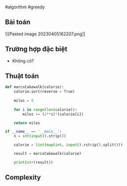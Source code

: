 #algorithm  #greedy 

## Bài toán
![[Pasted image 20230405162207.png]]

## Trường hợp đặc biệt
- Không có?

## Thuật toán

```python
def marcsCakewalk(calorie):
    calorie.sort(reverse = True)
    
    miles = 0
    
    for i in range(len(calorie)):
        miles += (2**i)*(calorie[i])

    return miles

if __name__ == '__main__':
    n = int(input().strip())

    calorie = list(map(int, input().rstrip().split()))

    result = marcsCakewalk(calorie)

    print(str(result))
```

## Complexity
